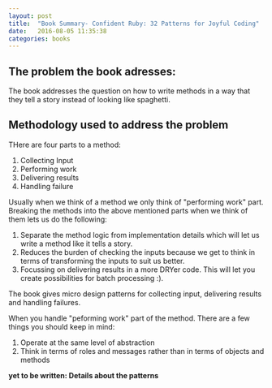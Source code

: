 ```yaml
---
layout: post
title:  "Book Summary- Confident Ruby: 32 Patterns for Joyful Coding"
date:   2016-08-05 11:35:38
categories: books
---
```


## The problem the book adresses:
The book addresses the question on how to write methods in a way that they tell a story instead of looking like spaghetti.

## Methodology used to address the problem
THere are four parts to a method:
1. Collecting Input
2. Performing work
3. Delivering results
4. Handling failure

Usually when we think of a method we only think of "performing work" part. Breaking
the methods into the above mentioned parts when we think of them lets us do the following:
1. Separate the method logic from implementation details which will let us
write a method like it tells a story.
2. Reduces the burden of checking the inputs because we get to think in terms
of transforming the inputs to suit us better.
3. Focussing on delivering results in a more DRYer code. This will let you
create possibilities for batch processing :).

The book gives micro design patterns for collecting input, delivering results and handling
failures.

When you handle "peforming work" part of the method. There are a few things you should
keep in mind:
1. Operate at the same level of abstraction
2. Think in terms of roles and messages rather than in terms of objects and methods

**yet to be written: Details about the patterns**
